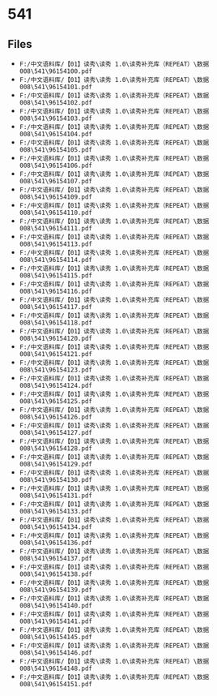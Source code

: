 # 541

## Files

- `F:/中文语料库/【01】读秀\读秀 1.0\读秀补充库（REPEAT）\数据008\541\96154100.pdf`
- `F:/中文语料库/【01】读秀\读秀 1.0\读秀补充库（REPEAT）\数据008\541\96154101.pdf`
- `F:/中文语料库/【01】读秀\读秀 1.0\读秀补充库（REPEAT）\数据008\541\96154102.pdf`
- `F:/中文语料库/【01】读秀\读秀 1.0\读秀补充库（REPEAT）\数据008\541\96154103.pdf`
- `F:/中文语料库/【01】读秀\读秀 1.0\读秀补充库（REPEAT）\数据008\541\96154104.pdf`
- `F:/中文语料库/【01】读秀\读秀 1.0\读秀补充库（REPEAT）\数据008\541\96154105.pdf`
- `F:/中文语料库/【01】读秀\读秀 1.0\读秀补充库（REPEAT）\数据008\541\96154106.pdf`
- `F:/中文语料库/【01】读秀\读秀 1.0\读秀补充库（REPEAT）\数据008\541\96154107.pdf`
- `F:/中文语料库/【01】读秀\读秀 1.0\读秀补充库（REPEAT）\数据008\541\96154109.pdf`
- `F:/中文语料库/【01】读秀\读秀 1.0\读秀补充库（REPEAT）\数据008\541\96154110.pdf`
- `F:/中文语料库/【01】读秀\读秀 1.0\读秀补充库（REPEAT）\数据008\541\96154111.pdf`
- `F:/中文语料库/【01】读秀\读秀 1.0\读秀补充库（REPEAT）\数据008\541\96154113.pdf`
- `F:/中文语料库/【01】读秀\读秀 1.0\读秀补充库（REPEAT）\数据008\541\96154114.pdf`
- `F:/中文语料库/【01】读秀\读秀 1.0\读秀补充库（REPEAT）\数据008\541\96154115.pdf`
- `F:/中文语料库/【01】读秀\读秀 1.0\读秀补充库（REPEAT）\数据008\541\96154116.pdf`
- `F:/中文语料库/【01】读秀\读秀 1.0\读秀补充库（REPEAT）\数据008\541\96154117.pdf`
- `F:/中文语料库/【01】读秀\读秀 1.0\读秀补充库（REPEAT）\数据008\541\96154118.pdf`
- `F:/中文语料库/【01】读秀\读秀 1.0\读秀补充库（REPEAT）\数据008\541\96154120.pdf`
- `F:/中文语料库/【01】读秀\读秀 1.0\读秀补充库（REPEAT）\数据008\541\96154121.pdf`
- `F:/中文语料库/【01】读秀\读秀 1.0\读秀补充库（REPEAT）\数据008\541\96154123.pdf`
- `F:/中文语料库/【01】读秀\读秀 1.0\读秀补充库（REPEAT）\数据008\541\96154124.pdf`
- `F:/中文语料库/【01】读秀\读秀 1.0\读秀补充库（REPEAT）\数据008\541\96154125.pdf`
- `F:/中文语料库/【01】读秀\读秀 1.0\读秀补充库（REPEAT）\数据008\541\96154126.pdf`
- `F:/中文语料库/【01】读秀\读秀 1.0\读秀补充库（REPEAT）\数据008\541\96154127.pdf`
- `F:/中文语料库/【01】读秀\读秀 1.0\读秀补充库（REPEAT）\数据008\541\96154128.pdf`
- `F:/中文语料库/【01】读秀\读秀 1.0\读秀补充库（REPEAT）\数据008\541\96154129.pdf`
- `F:/中文语料库/【01】读秀\读秀 1.0\读秀补充库（REPEAT）\数据008\541\96154130.pdf`
- `F:/中文语料库/【01】读秀\读秀 1.0\读秀补充库（REPEAT）\数据008\541\96154131.pdf`
- `F:/中文语料库/【01】读秀\读秀 1.0\读秀补充库（REPEAT）\数据008\541\96154133.pdf`
- `F:/中文语料库/【01】读秀\读秀 1.0\读秀补充库（REPEAT）\数据008\541\96154134.pdf`
- `F:/中文语料库/【01】读秀\读秀 1.0\读秀补充库（REPEAT）\数据008\541\96154136.pdf`
- `F:/中文语料库/【01】读秀\读秀 1.0\读秀补充库（REPEAT）\数据008\541\96154137.pdf`
- `F:/中文语料库/【01】读秀\读秀 1.0\读秀补充库（REPEAT）\数据008\541\96154138.pdf`
- `F:/中文语料库/【01】读秀\读秀 1.0\读秀补充库（REPEAT）\数据008\541\96154139.pdf`
- `F:/中文语料库/【01】读秀\读秀 1.0\读秀补充库（REPEAT）\数据008\541\96154140.pdf`
- `F:/中文语料库/【01】读秀\读秀 1.0\读秀补充库（REPEAT）\数据008\541\96154141.pdf`
- `F:/中文语料库/【01】读秀\读秀 1.0\读秀补充库（REPEAT）\数据008\541\96154145.pdf`
- `F:/中文语料库/【01】读秀\读秀 1.0\读秀补充库（REPEAT）\数据008\541\96154146.pdf`
- `F:/中文语料库/【01】读秀\读秀 1.0\读秀补充库（REPEAT）\数据008\541\96154148.pdf`
- `F:/中文语料库/【01】读秀\读秀 1.0\读秀补充库（REPEAT）\数据008\541\96154151.pdf`
